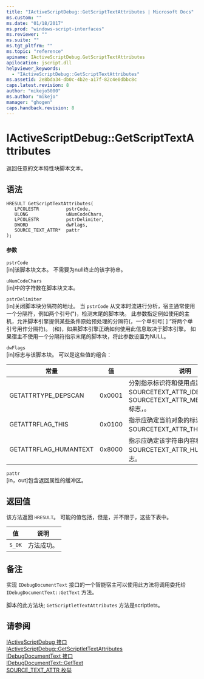 ```yaml
---
title: "IActiveScriptDebug::GetScriptTextAttributes | Microsoft Docs"
ms.custom: ""
ms.date: "01/18/2017"
ms.prod: "windows-script-interfaces"
ms.reviewer: ""
ms.suite: ""
ms.tgt_pltfrm: ""
ms.topic: "reference"
apiname: IActiveScriptDebug.GetScriptTextAttributes
apilocation: jscript.dll
helpviewer_keywords: 
  - "IActiveScriptDebug::GetScriptTextAttributes"
ms.assetid: 2e8bda34-db0c-4b2e-a17f-82c4e0dbbc8c
caps.latest.revision: 8
author: "mikejo5000"
ms.author: "mikejo"
manager: "ghogen"
caps.handback.revision: 8
---
```

# IActiveScriptDebug::GetScriptTextAttributes
返回任意的文本特性块脚本文本。  
  
## 语法  
  
```  
HRESULT GetScriptTextAttributes(  
   LPCOLESTR          pstrCode,  
   ULONG              uNumCodeChars,  
   LPCOLESTR          pstrDelimiter,  
   DWORD              dwFlags,  
   SOURCE_TEXT_ATTR*  pattr  
);  
```  
  
#### 参数  
 `pstrCode`  
 \[in\]该脚本块文本。  不需要为null终止的该字符串。  
  
 `uNumCodeChars`  
 \[in\]中的字符数在脚本块文本。  
  
 `pstrDelimiter`  
 \[in\]关闭脚本块分隔符的地址。  当 `pstrCode` 从文本时流进行分析，宿主通常使用一个分隔符，例如两个引号\("\)，检测末尾的脚本块。  此参数指定例如使用的主机，允许脚本引擎提供某些条件原始预处理的分隔符\(，一个单引号\[ \] “将两个单引号用作分隔符\)。  \(和\)，如果脚本引擎正确如何使用此信息取决于脚本引擎。  如果宿主不使用一个分隔符指示末尾的脚本块，将此参数设置为NULL。  
  
 `dwFlags`  
 \[in\]标志与该脚本块。  可以是这些值的组合：  
  
|常量|值|说明|  
|--------|-------|--------|  
|GETATTRTYPE\_DEPSCAN|0x0001|分别指示标识符和使用点运算符应确定与SOURCETEXT\_ATTR\_IDENTIFIER和SOURCETEXT\_ATTR\_MEMBERLOOKUP标志，。|  
|GETATTRFLAG\_THIS|0x0100|指示应确定当前对象的标识符与SOURCETEXT\_ATTR\_THIS标志。|  
|GETATTRFLAG\_HUMANTEXT|0x8000|指示应确定该字符串内容和注释文本与SOURCETEXT\_ATTR\_HUMANTEXT标志。|  
  
 `pattr`  
 \[in，out\]包含返回属性的缓冲区。  
  
## 返回值  
 该方法返回 `HRESULT`。  可能的值包括，但是，并不限于，这些下表中。  
  
|值|说明|  
|-------|--------|  
|`S_OK`|方法成功。|  
  
## 备注  
 实现 `IDebugDocumentText` 接口的一个智能宿主可以使用此方法将调用委托给 `IDebugDocumentText::GetText` 方法。  
  
 脚本的此方法块; `GetScriptletTextAttributes` 方法是scriptlets。  
  
## 请参阅  
 [IActiveScriptDebug 接口](../../winscript/reference/iactivescriptdebug-interface.md)   
 [IActiveScriptDebug::GetScriptletTextAttributes](../../winscript/reference/iactivescriptdebug-getscriptlettextattributes.md)   
 [IDebugDocumentText 接口](../../winscript/reference/idebugdocumenttext-interface.md)   
 [IDebugDocumentText::GetText](../../winscript/reference/idebugdocumenttext-gettext.md)   
 [SOURCE\_TEXT\_ATTR 枚举](../../winscript/reference/source-text-attr-enumeration.md)